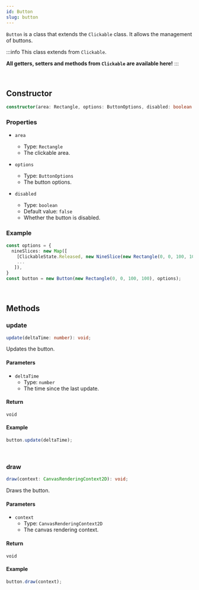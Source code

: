 ```yaml
---
id: Button
slug: button
---
```


`Button` is a class that extends the `Clickable` class. It allows the management of buttons.

:::info
This class extends from `Clickable`.

**All getters, setters and methods from `Clickable` are available here!**
:::

<br/>

## Constructor

```ts title="prototype"
constructor(area: Rectangle, options: ButtonOptions, disabled: boolean = false);
```

### Properties

- `area`
  - Type: `Rectangle`
  - The clickable area.

- `options`
  - Type: `ButtonOptions`
  - The button options.

- `disabled`
  - Type: `boolean`
  - Default value: `false`
  - Whether the button is disabled.

### Example

```ts
const options = {
  nineSlices: new Map([
    [ClickableState.Released, new NineSlice(new Rectangle(0, 0, 100, 100), 10, 10, 10, 10)],
    ...
   ]),
}
const button = new Button(new Rectangle(0, 0, 100, 100), options);
```

<br/>

## Methods

### update

```ts title="prototype"
update(deltaTime: number): void;
```

Updates the button.

#### Parameters

- `deltaTime`
  - Type: `number`
  - The time since the last update.

#### Return

`void`

#### Example

```ts
button.update(deltaTime);
```

<br/>

### draw

```ts title="prototype"
draw(context: CanvasRenderingContext2D): void;
```

Draws the button.

#### Parameters

- `context`
  - Type: `CanvasRenderingContext2D`
  - The canvas rendering context.

#### Return

`void`

#### Example

```ts
button.draw(context);
```